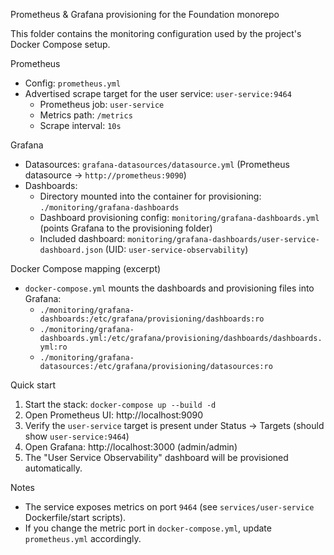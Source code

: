 Prometheus & Grafana provisioning for the Foundation monorepo

This folder contains the monitoring configuration used by the project's Docker Compose setup.

Prometheus

- Config: `prometheus.yml`
- Advertised scrape target for the user service: `user-service:9464`
  - Prometheus job: `user-service`
  - Metrics path: `/metrics`
  - Scrape interval: `10s`

Grafana

- Datasources: `grafana-datasources/datasource.yml` (Prometheus datasource -> `http://prometheus:9090`)
- Dashboards:
  - Directory mounted into the container for provisioning: `./monitoring/grafana-dashboards`
  - Dashboard provisioning config: `monitoring/grafana-dashboards.yml` (points Grafana to the provisioning folder)
  - Included dashboard: `monitoring/grafana-dashboards/user-service-dashboard.json` (UID: `user-service-observability`)

Docker Compose mapping (excerpt)

- `docker-compose.yml` mounts the dashboards and provisioning files into Grafana:
  - `./monitoring/grafana-dashboards:/etc/grafana/provisioning/dashboards:ro`
  - `./monitoring/grafana-dashboards.yml:/etc/grafana/provisioning/dashboards/dashboards.yml:ro`
  - `./monitoring/grafana-datasources:/etc/grafana/provisioning/datasources:ro`

Quick start

1. Start the stack: `docker-compose up --build -d`
2. Open Prometheus UI: http://localhost:9090
3. Verify the `user-service` target is present under Status -> Targets (should show `user-service:9464`)
4. Open Grafana: http://localhost:3000 (admin/admin)
5. The "User Service Observability" dashboard will be provisioned automatically.

Notes

- The service exposes metrics on port `9464` (see `services/user-service` Dockerfile/start scripts).
- If you change the metric port in `docker-compose.yml`, update `prometheus.yml` accordingly.

